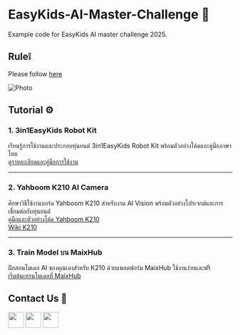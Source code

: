 # EasyKids-AI-Master-Challenge 🚙
Example code for EasyKids AI master challenge 2025.


## Rule❕
Please follow [here](https://competition.easykidsrobotics.com/)

![Photo](https://scontent.fcnx4-1.fna.fbcdn.net/v/t39.30808-6/496921732_1195984878995511_8212952135928336029_n.jpg?_nc_cat=106&ccb=1-7&_nc_sid=833d8c&_nc_ohc=BZDQbTLF_iIQ7kNvwHb4GGZ&_nc_oc=Adk6fH5s29ck_SiIt8d3RYbS705SYajKpiGoR9Wv-3JZSfAy5H75A70_lkmje_nNaCBHa8MgxWljlorbJy5BMrge&_nc_zt=23&_nc_ht=scontent.fcnx4-1.fna&_nc_gid=LbpQxUl3rc3w76djdW69Mw&oh=00_AfOajg4gtn5fGNG6VwNsnp3mahO5Mg0U4JlEcv3HbzgOlQ&oe=6860AE35)

## Tutorial ⚙️

### 1. 3in1EasyKids Robot Kit  
เรียนรู้การใช้งานและประกอบหุ่นยนต์ 3in1EasyKids Robot Kit พร้อมตัวอย่างโค้ดและคู่มือภาษาไทย  
[ดูรายละเอียดและคู่มือการใช้งาน](https://easykidsroboticsdev.github.io/arduino-3in1/)

---

### 2. Yahboom K210 AI Camera  
ศึกษาวิธีใช้งานบอร์ด Yahboom K210 สำหรับงาน AI Vision พร้อมตัวอย่างโปรเจกต์และการเชื่อมต่อกับหุ่นยนต์  
[คู่มือและตัวอย่างโค้ด Yahboom K210](http://www.yahboom.net/study/K210-Al-Camera)   
[Wiki K210](https://wiki.sipeed.com/soft/maixpy/en/api_reference/machine_vision/index.html)

---

### 3. Train Model บน MaixHub  
ฝึกสอนโมเดล AI ของคุณเองสำหรับ K210 ด้วยแพลตฟอร์ม MaixHub ใช้งานง่ายและฟรี   
[เริ่มต้นเทรนโมเดลที่ MaixHub](https://maixhub.com/)


## Contact Us 🤖
<a href="https://www.facebook.com/Easykidsrobotics/" target="_blank" rel="noreferrer"><img src="https://raw.githubusercontent.com/danielcranney/readme-generator/main/public/icons/socials/facebook.svg" width="35" height="35" /></a>
<a href="https://github.com/EasyKidsRoboticsDev" target="_blank" rel="noreferrer"><img src="https://raw.githubusercontent.com/danielcranney/readme-generator/main/public/icons/socials/github-dark.svg" width="35" height="35" /></a>
<a href="https://www.youtube.com/@easykidsrobotics" target="_blank" rel="noreferrer"><img src="https://raw.githubusercontent.com/danielcranney/readme-generator/main/public/icons/socials/youtube.svg" width="35" height="35" /></a>
